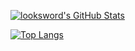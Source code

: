 [![looksword's GitHub Stats](https://github-readme-stats.vercel.app/api?username=looksword)](https://github.com/looksword/github-readme-stats)

[![Top Langs](https://github-readme-stats.vercel.app/api/top-langs/?username=looksword&layout=compact)](https://github.com/looksword/github-readme-stats)
